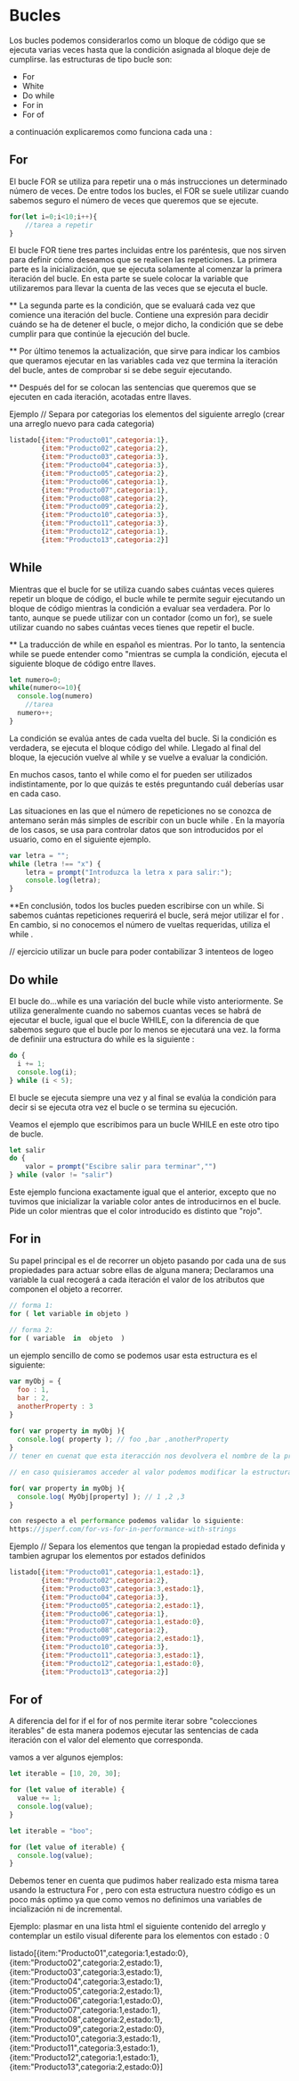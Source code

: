 # Bucles

Los bucles podemos considerarlos como un bloque de código que se ejecuta varias veces hasta que la condición asignada al bloque deje de cumplirse.
las estructuras de tipo bucle son:

* For  
* White
* Do while
* For in
* For of

a continuación explicaremos como funciona cada una :

## For

El bucle FOR se utiliza para repetir una o más instrucciones un determinado número de veces. De entre todos los bucles, el FOR se suele utilizar cuando sabemos seguro el número de veces que queremos que se ejecute.


````````javascript
for(let i=0;i<10;i++){
	//tarea a repetir
}
````````

El bucle FOR tiene tres partes incluidas entre los paréntesis, que nos sirven para definir cómo deseamos que se realicen las repeticiones. La primera parte es la inicialización, que se ejecuta solamente al comenzar la primera iteración del bucle. En esta parte se suele colocar la variable que utilizaremos para llevar la cuenta de las veces que se ejecuta el bucle.


** La segunda parte es la condición, que se evaluará cada vez que comience una iteración del bucle. Contiene una expresión para decidir cuándo se ha de detener el bucle, o mejor dicho, la condición que se debe cumplir para que continúe la ejecución del bucle.

** Por último tenemos la actualización, que sirve para indicar los cambios que queramos ejecutar en las variables cada vez que termina la iteración del bucle, antes de comprobar si se debe seguir ejecutando.

** Después del for se colocan las sentencias que queremos que se ejecuten en cada iteración, acotadas entre llaves.

Ejemplo 
// Separa por categorias los elementos del siguiente arreglo (crear una arreglo nuevo para cada categoria)

````````javascript
listado[{item:"Producto01",categoria:1},
        {item:"Producto02",categoria:2},
        {item:"Producto03",categoria:3},
        {item:"Producto04",categoria:3},
        {item:"Producto05",categoria:2},
        {item:"Producto06",categoria:1},
        {item:"Producto07",categoria:1},
        {item:"Producto08",categoria:2},
        {item:"Producto09",categoria:2},
        {item:"Producto10",categoria:3},
        {item:"Producto11",categoria:3},
        {item:"Producto12",categoria:1},
        {item:"Producto13",categoria:2}]
````````

## While

Mientras que el bucle  for  se utiliza cuando sabes cuántas veces quieres repetir un bloque de código, el bucle  while te permite seguir ejecutando un bloque de código mientras la condición a evaluar sea verdadera. Por lo tanto, aunque se puede utilizar con un contador (como un for), se suele utilizar cuando no sabes cuántas veces tienes que repetir el bucle.

** La traducción de while en español es mientras. Por lo tanto, la sentencia  while  se puede entender como "mientras se cumpla la condición, ejecuta el siguiente bloque de código entre llaves.

````````javascript
let numero=0;
while(numero<=10){
  console.log(numero)
	//tarea
  numero++;
}
````````

La condición se evalúa antes de cada vuelta del bucle. Si la condición es verdadera, se ejecuta el bloque código del while. Llegado al final del bloque, la ejecución vuelve al  while  y se vuelve a evaluar la condición.


En muchos casos, tanto el  while  como el  for  pueden ser utilizados indistintamente, por lo que quizás te estés preguntando cuál deberías usar en cada caso.

Las situaciones en las que el número de repeticiones no se conozca de antemano serán más simples de escribir con un bucle  while . En la mayoría de los casos, se usa para controlar datos que son introducidos por el usuario, como en el siguiente ejemplo.

````````javascript
var letra = "";
while (letra !== "x") {
    letra = prompt("Introduzca la letra x para salir:");
    console.log(letra);
}
````````

**En conclusión, todos los bucles pueden escribirse con un while. Si sabemos cuántas repeticiones requerirá el bucle, será mejor utilizar el  for . En cambio, si no conocemos el número de vueltas requeridas, utiliza el  while .‌

// ejercicio utilizar un bucle para poder contabilizar 3 intenteos de logeo


## Do while

El bucle do...while es una variación del bucle while visto anteriormente. Se utiliza generalmente cuando no sabemos cuantas veces se habrá de ejecutar el bucle, igual que el bucle WHILE, con la diferencia de que sabemos seguro que el bucle por lo menos se ejecutará una vez.
la forma de definiir una estructura do while es la siguiente :

````````javascript
do {
  i += 1;
  console.log(i);
} while (i < 5);
````````

El bucle se ejecuta siempre una vez y al final se evalúa la condición para decir si se ejecuta otra vez el bucle o se termina su ejecución.

Veamos el ejemplo que escribimos para un bucle WHILE en este otro tipo de bucle.



````````javascript
let salir
do { 
   	valor = prompt("Escibre salir para terminar","") 
} while (valor != "salir")
````````
Este ejemplo funciona exactamente igual que el anterior, excepto que no tuvimos que inicializar la variable color antes de introducirnos en el bucle. Pide un color mientras que el color introducido es distinto que "rojo".


## For in

Su papel principal es el de recorrer un objeto pasando por cada una de sus propiedades para actuar sobre ellas de alguna manera;
Declaramos una variable la cual recogerá a cada iteración el valor de los atributos que componen el objeto a recorrer.


````````javascript
// forma 1:
for ( let variable in objeto )
 
// forma 2:
for ( variable  in  objeto  )

````````

un ejemplo sencillo de como se podemos usar esta estructura es el siguiente:

````````javascript
var myObj = {
  foo : 1,
  bar : 2,
  anotherProperty : 3
}
 
for( var property in myObj ){
  console.log( property ); // foo ,bar ,anotherProperty
}
// tener en cuenat que esta iteracción nos devolvera el nombre de la propiedad y no el valor

// en caso quisieramos acceder al valor podemos modificar la estructura de la siguiente manera

for( var property in myObj ){
  console.log( MyObj[property] ); // 1 ,2 ,3
}

con respecto a el performance podemos validar lo siguiente:
https://jsperf.com/for-vs-for-in-performance-with-strings


````````

Ejemplo 
// Separa los elementos que tengan la propiedad estado definida  y tambien agrupar los elementos por estados definidos

````````javascript
listado[{item:"Producto01",categoria:1,estado:1},
        {item:"Producto02",categoria:2},
        {item:"Producto03",categoria:3,estado:1},
        {item:"Producto04",categoria:3},
        {item:"Producto05",categoria:2,estado:1},
        {item:"Producto06",categoria:1},
        {item:"Producto07",categoria:1,estado:0},
        {item:"Producto08",categoria:2},
        {item:"Producto09",categoria:2,estado:1},
        {item:"Producto10",categoria:3},
        {item:"Producto11",categoria:3,estado:1},
        {item:"Producto12",categoria:1,estado:0},
        {item:"Producto13",categoria:2}]
````````


## For of

A diferencia del for if el for of nos permite iterar sobre "colecciones iterables" de esta manera podemos ejecutar las sentencias de cada iteración con el valor del elemento que corresponda.

vamos a ver algunos ejemplos:

```````javascript
let iterable = [10, 20, 30];

for (let value of iterable) {
  value += 1;
  console.log(value);
}
```````

```````javascript
let iterable = "boo";

for (let value of iterable) {
  console.log(value);
}
```````

Debemos tener en cuenta que pudimos haber realizado esta misma tarea usando la estructura For , pero con esta estructura nuestro código es un poco más optimo ya que como vemos no definimos una variables de incialización ni de incremental.


Ejemplo: plasmar en una lista html el siguiente contenido del arreglo y contemplar un estilo visual diferente para los elementos con estado : 0

listado[{item:"Producto01",categoria:1,estado:0},
        {item:"Producto02",categoria:2,estado:1},
        {item:"Producto03",categoria:3,estado:1},
        {item:"Producto04",categoria:3,estado:1},
        {item:"Producto05",categoria:2,estado:1},
        {item:"Producto06",categoria:1,estado:0},
        {item:"Producto07",categoria:1,estado:1},
        {item:"Producto08",categoria:2,estado:1},
        {item:"Producto09",categoria:2,estado:0},
        {item:"Producto10",categoria:3,estado:1},
        {item:"Producto11",categoria:3,estado:1},
        {item:"Producto12",categoria:1,estado:1},
        {item:"Producto13",categoria:2,estado:0}]
